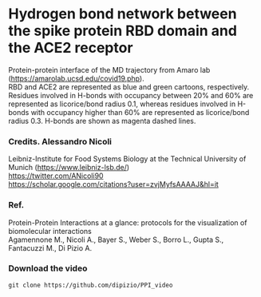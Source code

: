 # Hydrogen bond network between the spike protein RBD domain and the ACE2 receptor 
  
Protein-protein interface of the MD trajectory from Amaro lab (https://amarolab.ucsd.edu/covid19.php).  
RBD and ACE2 are represented as blue and green cartoons, respectively. Residues involved in H-bonds with occupancy between 20% and 60% are represented as licorice/bond radius 0.1, whereas residues involved in H-bonds with occupancy higher than 60% are represented as licorice/bond radius 0.3. H-bonds are shown as magenta dashed lines.



### Credits. Alessandro Nicoli  
Leibniz-Institute for Food Systems Biology at the Technical University of Munich (https://www.leibniz-lsb.de/)  
https://twitter.com/ANicoli90  
https://scholar.google.com/citations?user=zvjMyfsAAAAJ&hl=it  
  
### Ref.   
Protein-Protein Interactions at a glance: protocols for the visualization of biomolecular interactions  
Agamennone M., Nicoli A., Bayer S., Weber S., Borro L., Gupta S., Fantacuzzi M., Di Pizio A.
  
### Download the video
```
git clone https://github.com/dipizio/PPI_video  
```  
